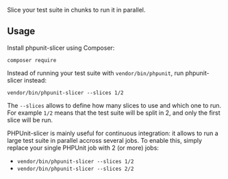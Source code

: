 Slice your test suite in chunks to run it in parallel.

## Usage

Install phpunit-slicer using Composer:

```
composer require
```

Instead of running your test suite with `vendor/bin/phpunit`, run phpunit-slicer instead:

```
vendor/bin/phpunit-slicer --slices 1/2
```

The `--slices` allows to define how many slices to use and which one to run. For example `1/2` means that the test suite will be split in 2, and only the first slice will be run.

PHPUnit-slicer is mainly useful for continuous integration: it allows to run a large test suite in parallel accross several jobs. To enable this, simply replace your single PHPUnit job with 2 (or more) jobs:

- `vendor/bin/phpunit-slicer --slices 1/2`
- `vendor/bin/phpunit-slicer --slices 2/2`
